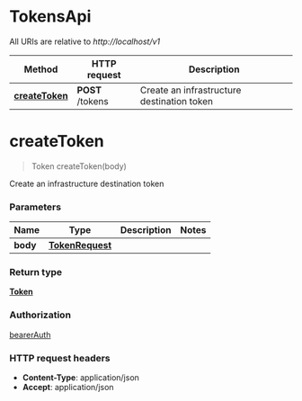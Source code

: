 # TokensApi

All URIs are relative to *http://localhost/v1*

Method | HTTP request | Description
------------- | ------------- | -------------
[**createToken**](TokensApi.md#createToken) | **POST** /tokens | Create an infrastructure destination token


<a name="createToken"></a>
# **createToken**
> Token createToken(body)

Create an infrastructure destination token

### Parameters

Name | Type | Description  | Notes
------------- | ------------- | ------------- | -------------
 **body** | [**TokenRequest**](../Models/TokenRequest.md)|  |

### Return type

[**Token**](../Models/Token.md)

### Authorization

[bearerAuth](../README.md#bearerAuth)

### HTTP request headers

- **Content-Type**: application/json
- **Accept**: application/json

